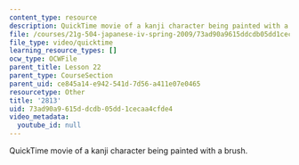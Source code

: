 ```yaml
---
content_type: resource
description: QuickTime movie of a kanji character being painted with a brush.
file: /courses/21g-504-japanese-iv-spring-2009/73ad90a9615ddcdb05dd1cecaa4cfde4_2813.mov
file_type: video/quicktime
learning_resource_types: []
ocw_type: OCWFile
parent_title: Lesson 22
parent_type: CourseSection
parent_uid: ce845a14-e942-541d-7d56-a411e07e0465
resourcetype: Other
title: '2813'
uid: 73ad90a9-615d-dcdb-05dd-1cecaa4cfde4
video_metadata:
  youtube_id: null
---
```

QuickTime movie of a kanji character being painted with a brush.

